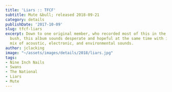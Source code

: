 ```yaml
---
title: 'Liars :: TFCF'
subtitle: Mute &bull; released 2018-09-21
category: details
publishDate: '2017-10-09'
slug: tfcf-liars
excerpt: Down to one original member, who recorded most of this in the Australian
  bush, this album sounds desperate and hopeful at the same time with its strange
  mix of acoustic, electronic, and environmental sounds.
author: jclacking
image: "~/assets/images/details/2018/liars.jpg"
tags:
- Nine Inch Nails
- Swans
- The National
- Liars
- Mute
---
```


